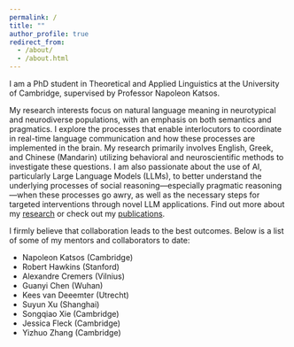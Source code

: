 ```yaml
---
permalink: /
title: ""
author_profile: true
redirect_from:
  - /about/
  - /about.html
---
```


I am a PhD student in Theoretical and Applied Linguistics at the University of Cambridge, supervised by Professor Napoleon Katsos.

My research interests focus on natural language meaning in neurotypical and neurodiverse populations, with an emphasis on both semantics and pragmatics. I explore the processes that enable interlocutors to coordinate in real-time language communication and how these processes are implemented in the brain. My research primarily involves English, Greek, and Chinese (Mandarin) utilizing behavioral and neuroscientific methods to investigate these questions. I am also passionate about the use of AI, particularly Large Language Models (LLMs), to better understand the underlying processes of social reasoning—especially pragmatic reasoning—when these processes go awry, as well as the necessary steps for targeted interventions through novel LLM applications. Find out more about my [research](/research/) or check out my [publications](/publications/).

I firmly believe that collaboration leads to the best outcomes. Below is a list of some of my mentors and collaborators to date:

- Napoleon Katsos (Cambridge)
- Robert Hawkins (Stanford)
- Alexandre Cremers (Vilnius)
- Guanyi Chen (Wuhan)
- Kees van Deeemter (Utrecht)
- Suyun Xu (Shanghai)
- Songqiao Xie (Cambridge)
- Jessica Fleck (Cambridge)
- Yizhuo Zhang (Cambridge)
